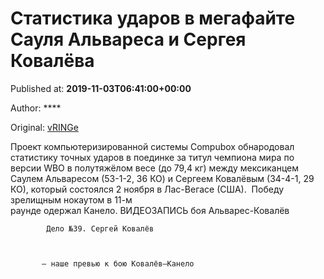
# Статистика ударов в мегафайте Сауля Альвареса и Сергея Ковалёва

Published at: **2019-11-03T06:41:00+00:00**

Author: ****

Original: [vRINGe](https://vringe.com/news/129146-statistika-udarov-v-megafayte-saulya-alvaresa-i-sergeya-kovalyeva.htm)

Проект компьютеризированной системы Compubox обнародовал статистику точных ударов в поединке за титул чемпиона мира по версии WBO в полутяжёлом весе (до 79,4 кг) между мексиканцем Саулем Альваресом (53-1-2, 36 КО) и Сергеем Ковалёвым (34-4-1, 29 КО), который состоялся 2 ноября в Лас-Вегасе (США).  Победу зрелищным нокаутом в 11-м раунде одержал Канело. ВИДЕОЗАПИСЬ боя Альварес-Ковалёв

        
          
            Дело №39. Сергей Ковалёв
          
        
        
           — наше превью к бою Ковалёв–Канело
        
      
